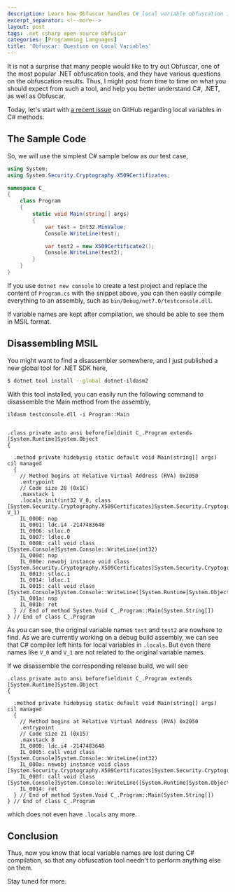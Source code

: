 ```yaml
---
description: Learn how Obfuscar handles C# local variable obfuscation in .NET assemblies and understand what happens during the compilation process
excerpt_separator: <!--more-->
layout: post
tags: .net csharp open-source obfuscar
categories: [Programming Languages]
title: 'Obfuscar: Question on Local Variables'
---
```

It is not a surprise that many people would like to try out Obfuscar, one of the most popular .NET obfuscation tools, and they have various questions on the obfuscation results. Thus, I might post from time to time on what you should expect from such a tool, and help you better understand C#, .NET, as well as Obfuscar.

Today, let's start with [a recent issue](https://github.com/obfuscar/obfuscar/issues/404) on GitHub regarding local variables in C# methods.
<!--more-->

## The Sample Code

So, we will use the simplest C# sample below as our test case,

``` csharp
using System;
using System.Security.Cryptography.X509Certificates;

namespace C_
{
    class Program
    {
        static void Main(string[] args) 
        {
            var test = Int32.MinValue;
            Console.WriteLine(test);

            var test2 = new X509Certificate2();
            Console.WriteLine(test2);
        }
    }
}
```

If you use `dotnet new console` to create a test project and replace the content of `Program.cs` with the snippet above, you can then easily compile everything to an assembly, such as `bin/Debug/net7.0/testconsole.dll`.

If variable names are kept after compilation, we should be able to see them in MSIL format.

## Disassembling MSIL

You might want to find a disassembler somewhere, and I just published a new global tool for .NET SDK here,
``` bash
$ dotnet tool install --global dotnet-ildasm2
```

With this tool installed, you can easily run the following command to disassemble the Main method from the assembly,

``` text
ildasm testconsole.dll -i Program::Main


.class private auto ansi beforefieldinit C_.Program extends [System.Runtime]System.Object
{

  .method private hidebysig static default void Main(string[] args) cil managed
  {
    // Method begins at Relative Virtual Address (RVA) 0x2050
    .entrypoint
    // Code size 28 (0x1C)
    .maxstack 1
    .locals init(int32 V_0, class [System.Security.Cryptography.X509Certificates]System.Security.Cryptography.X509Certificates.X509Certificate2 V_1)
    IL_0000: nop
    IL_0001: ldc.i4 -2147483648
    IL_0006: stloc.0
    IL_0007: ldloc.0
    IL_0008: call void class [System.Console]System.Console::WriteLine(int32)
    IL_000d: nop
    IL_000e: newobj instance void class [System.Security.Cryptography.X509Certificates]System.Security.Cryptography.X509Certificates.X509Certificate2::.ctor()
    IL_0013: stloc.1
    IL_0014: ldloc.1
    IL_0015: call void class [System.Console]System.Console::WriteLine([System.Runtime]System.Object)
    IL_001a: nop
    IL_001b: ret
  } // End of method System.Void C_.Program::Main(System.String[])
} // End of class C_.Program
```
As you can see, the original variable names `test` and `test2` are nowhere to find. As we are currently working on a debug build assembly, we can see that C# compiler left hints for local variables in `.locals`. But even there names like `V_0` and `V_1` are not related to the original variable names.

If we disassemble the corresponding release build, we will see

``` text
.class private auto ansi beforefieldinit C_.Program extends [System.Runtime]System.Object
{

  .method private hidebysig static default void Main(string[] args) cil managed
  {
    // Method begins at Relative Virtual Address (RVA) 0x2050
    .entrypoint
    // Code size 21 (0x15)
    .maxstack 8
    IL_0000: ldc.i4 -2147483648
    IL_0005: call void class [System.Console]System.Console::WriteLine(int32)
    IL_000a: newobj instance void class [System.Security.Cryptography.X509Certificates]System.Security.Cryptography.X509Certificates.X509Certificate2::.ctor()
    IL_000f: call void class [System.Console]System.Console::WriteLine([System.Runtime]System.Object)
    IL_0014: ret
  } // End of method System.Void C_.Program::Main(System.String[])
} // End of class C_.Program
```

which does not even have `.locals` any more.

## Conclusion

Thus, now you know that local variable names are lost during C# compilation, so that any obfuscation tool needn't to perform anything else on them.

Stay tuned for more.
